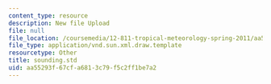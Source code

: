 ```yaml
---
content_type: resource
description: New file Upload
file: null
file_location: /coursemedia/12-811-tropical-meteorology-spring-2011/aa55293f67cfa6813c79f5c2ff1be7a2_sounding.std
file_type: application/vnd.sun.xml.draw.template
resourcetype: Other
title: sounding.std
uid: aa55293f-67cf-a681-3c79-f5c2ff1be7a2
---
```


